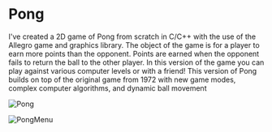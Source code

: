# Pong
I've created a 2D game of Pong from scratch in C/C++ with the use of the Allegro game and graphics library. The object of the game is for a player to earn more points than the opponent. Points are earned when the opponent fails to return the ball to the other player. In this version of the game you can play against various computer levels or with a friend! This version of Pong builds on top of the original game from 1972 with new game modes, complex computer algorithms, and dynamic ball movement

![Pong](https://user-images.githubusercontent.com/46465622/94286979-b98a2c80-ff23-11ea-873d-b1fad9e625b6.jpg)

![PongMenu](https://user-images.githubusercontent.com/46465622/94286998-bf800d80-ff23-11ea-90b9-84d499f47b77.jpg)
